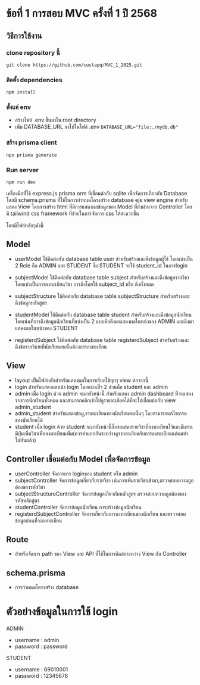 # ข้อที่ 1 การสอบ MVC ครั้งที่ 1 ปี 2568

## วิธีการใช้งาน
### clone repository นี้
`git clone https://github.com/custapq/MVC_1_2025.git`

### ติดตั้ง dependencies
`npm install`

### ตั้งแค่ env
- สร้างไฟล์ .env ขึ้นมาใน root directory
- เพิ่ม DATABASE_URL ลงไปในไฟล์ .env
`DATABASE_URL="file:./mydb.db"`

### สร้าง prisma client
`npx prisma generate`

### Run server 
`npm run dev`

เครื่องมือที่ใช้ express.js prisma orm ที่เชื่อมต่อกับ sqlite เพื่อจัดการเกี่ยวกับ Database โดยมี schema.prisma ที่ใช้ในการกำหนดโครงสร้าง database 
 ejs view engine สำหรับแสดง View โดยการสร้าง html ที่มีการแสดงผลข้อมูลของ Model ที่ส่งผ่านจาก Controller โดยมี tailwind css framework ที่ช่วยในการจัดการ css ให้สะดวกขึ้น

โดยมีไฟล์หลักๆดังนี้

## Model
- userModel ใช้ติดต่อกับ database table user สำหรับสร้างและดึงข้อมูลผู้ใช้ โดยแบ่งเป็น 2 Role คือ ADMIN และ STUDENT ซึ่ง STUDENT จะใช้ student_id ในการlogin
  
- subjectModel ใช้ติดต่อกับ database table subject สำหรับสร้างและดึงข้อมูลรายวิชา โดยแบ่งเป็นการลงทะเบียนวิชา การดึงโดยใช้ subject_id หรือ ดึงทั้งหมด 
- subjectStructure ใช้ติดต่อกับ database table subjectStructure สำหรับสร้างและดึงข้อมูลหลักสูตร
- studentModel  ใช้ติดต่อกับ database table student สำหรับสร้างและดึงข้อมูลนักเรียน โดยเน้นที่การดึงข้อมูลนักเรียนที่แบ่งเป็น 2 แบบคือดึงมาแสดงผลในหน้าของ ADMIN และดึงมาแสดงผลในหน้าของ STUDENT
- registerdSubject ใช้ติดต่อกับ database table registerdSubject สำหรับสร้างและดึงข้อรายวิชายที่นักเรียนคนนั้นต้องการลงทะเบียน 
  
## View 
- layout เป็นไฟล์หลักสำหรับแสดงผลในการเรียกใช้ทุกๆ view ต่อจากนี้
- login สำหรับแสดงผลหน้า login โดยแบ่งเป็ฯ 2 ส่วนคือ student และ admin 
- admin เมื่อ login ด้วย admin จะมายังหน้านี้ สำหรับแสดง admin dashboard ที่จะแสดงรายการนักเรียนทั้งหมด และสามารถคลิกเข้าไปดูรายละเอียดได้ที่จะไปเชื่อมต่อกับ view admin_student
- admin_student สำหรับแสดงข้อมู,รายละเอียดของนักเรียนคนนั้นๆ โดยสามารถแก้ไขเกรดของนักเรียนได้
- student เมื่อ login ด้วย student จะมายังหน้านี้ซึ่งจะแสดงรายวิชาที่ลงทะเบียนไว้และมีเกรด มีปุ่มเพิ่มวิชาเพื่อลงทะเบียนเพิ่ม(ควรทำแยกกันระหว่างดูรายละเอียดกับการลงทะเบียนแต่ผมทำไม่ทันแล้ว)
  
## Controller เชื่อมต่อกับ Model เพื่อจัดการข้อมูล
- userController จัดการการ loginของ student หรือ admin 
- subjectController จัดการข้อมูลเกี่ยวกับรายวิชา เช่นการเพิ่มรายวิชาเข้ามา,ตรวจสอบความถูกต้องของรหัสวิชา
- subjectStructureController จัดการข้อมูลเกี่ยวกับหลักสูตร ตรวจสอบความถูกต้องของรหัสหลักสูตร
- studentController จัดการข้อมูลนักเรียน การสร้างข้อมูลนักเรียน 
- registerdSubjectController จัดการเกี่ยวกับการลงทะเบียนของนักเรียน และตรวจสอบข้อมูลก่อนที่จะลงทะเบียน

## Route
- สำหรับจัดการ path ของ View และ API ที่ใช้ในการติดต่อระหว่าง View  กับ Controller
	
## schema.prisma
- การกำหนดโครงสร้าง database 
	
# ตัวอย่างข้อมูลในการใช้ login
ADMIN
- username : admin
- password : password

STUDENT
- username : 69010001
- password : 12345678
